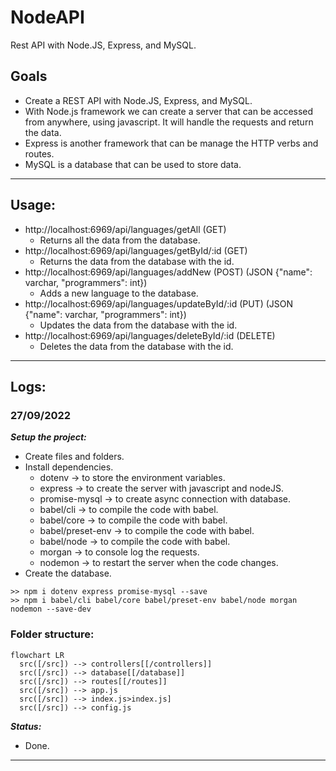 # NodeAPI

Rest API with Node.JS, Express, and MySQL.

## Goals

- Create a REST API with Node.JS, Express, and MySQL.
- With Node.js framework we can create a server that can be accessed from anywhere, using javascript. It will handle the requests and return the data.
- Express is another framework that can be manage the HTTP verbs and routes.
- MySQL is a database that can be used to store data.

---

## Usage:

- http://localhost:6969/api/languages/getAll (GET)
  - Returns all the data from the database.
- http://localhost:6969/api/languages/getById/:id (GET)
  - Returns the data from the database with the id.
- http://localhost:6969/api/languages/addNew (POST) (JSON {"name": varchar, "programmers": int})
  - Adds a new language to the database.
- http://localhost:6969/api/languages/updateById/:id (PUT) (JSON {"name": varchar, "programmers": int})
  - Updates the data from the database with the id.
- http://localhost:6969/api/languages/deleteById/:id (DELETE)
  - Deletes the data from the database with the id.

---

## Logs:

### 27/09/2022

_**Setup the project:**_

- Create files and folders.
- Install dependencies.
  - dotenv -> to store the environment variables.
  - express -> to create the server with javascript and nodeJS.
  - promise-mysql -> to create async connection with database.
  - babel/cli -> to compile the code with babel.
  - babel/core -> to compile the code with babel.
  - babel/preset-env -> to compile the code with babel.
  - babel/node -> to compile the code with babel.
  - morgan -> to console log the requests.
  - nodemon -> to restart the server when the code changes.
- Create the database.

```code
>> npm i dotenv express promise-mysql --save
>> npm i babel/cli babel/core babel/preset-env babel/node morgan nodemon --save-dev
```

### Folder structure:

```mermaid
flowchart LR
  src([/src]) --> controllers[[/controllers]]
  src([/src]) --> database[[/database]]
  src([/src]) --> routes[[/routes]]
  src([/src]) --> app.js
  src([/src]) --> index.js>index.js]
  src([/src]) --> config.js
```

_**Status:**_

- Done.

---

